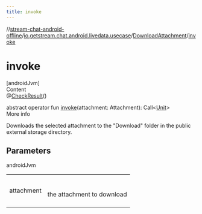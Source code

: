 ```yaml
---
title: invoke
---
```

//[stream-chat-android-offline](../../../index.md)/[io.getstream.chat.android.livedata.usecase](../index.md)/[DownloadAttachment](index.md)/[invoke](invoke.md)



# invoke  
[androidJvm]  
Content  
@[CheckResult](https://developer.android.com/reference/kotlin/androidx/annotation/CheckResult.html)()  
  
abstract operator fun [invoke](invoke.md)(attachment: Attachment): Call&lt;[Unit](https://kotlinlang.org/api/latest/jvm/stdlib/kotlin/-unit/index.html)&gt;  
More info  


Downloads the selected attachment to the "Download" folder in the public external storage directory.



## Parameters  
  
androidJvm  
  
| | |
|---|---|
| <a name="io.getstream.chat.android.livedata.usecase/DownloadAttachment/invoke/#io.getstream.chat.android.client.models.Attachment/PointingToDeclaration/"></a>attachment| <a name="io.getstream.chat.android.livedata.usecase/DownloadAttachment/invoke/#io.getstream.chat.android.client.models.Attachment/PointingToDeclaration/"></a><br/><br/>the attachment to download<br/><br/>|
  
  



